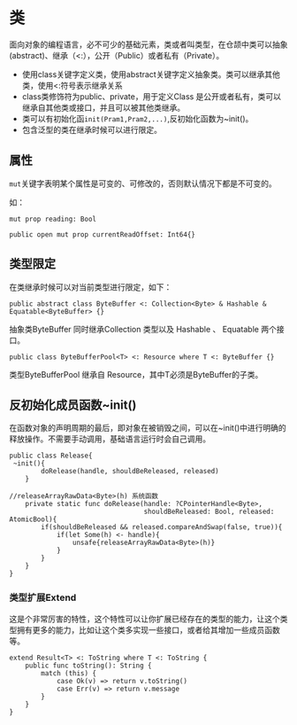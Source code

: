 # 类

面向对象的编程语言，必不可少的基础元素，类或者叫类型，在仓颉中类可以抽象(abstract)、继承（<:），公开（Public）或者私有（Private）。


- 使用class关键字定义类，使用abstract关键字定义抽象类。类可以继承其他类，使用<:符号表示继承关系
- class类修饰符为public、private，用于定义Class 是公开或者私有，类可以继承自其他类或接口，并且可以被其他类继承。
- 类可以有初始化函`init(Pram1,Pram2,...)`,反初始化函数为~init()。
- 包含泛型的类在继承时候可以进行限定。


## 属性

`mut`关键字表明某个属性是可变的、可修改的，否则默认情况下都是不可变的。 

如：
```Cangjie
mut prop reading: Bool

public open mut prop currentReadOffset: Int64{} 
```


## 类型限定

在类继承时候可以对当前类型进行限定，如下：

```Cangjie
public abstract class ByteBuffer <: Collection<Byte> & Hashable & Equatable<ByteBuffer> {}
```
抽象类ByteBuffer 同时继承Collection<Byte> 类型以及 Hashable 、 Equatable<ByteBuffer> 两个接口。

```Cangjie
public class ByteBufferPool<T> <: Resource where T <: ByteBuffer {}
```
类型ByteBufferPool<T> 继承自 Resource，其中T必须是ByteBuffer的子类。


## 反初始化成员函数~init()

在函数对象的声明周期的最后，即对象在被销毁之间，可以在~init()中进行明确的释放操作。不需要手动调用，基础语言运行时会自己调用。

```Cangjie
public class Release{
 ~init(){
        doRelease(handle, shouldBeReleased, released)
    }

//releaseArrayRawData<Byte>(h) 系统函数
    private static func doRelease(handle: ?CPointerHandle<Byte>,
                                  shouldBeReleased: Bool, released: AtomicBool){
        if(shouldBeReleased && released.compareAndSwap(false, true)){
            if(let Some(h) <- handle){
                unsafe{releaseArrayRawData<Byte>(h)}
            }
        }
    }
}
```

### 类型扩展Extend

这是个非常厉害的特性，这个特性可以让你扩展已经存在的类型的能力，让这个类型拥有更多的能力，比如让这个类多实现一些接口，或者给其增加一些成员函数等。

```Cangjie
extend Result<T> <: ToString where T <: ToString {
    public func toString(): String {
        match (this) {
            case Ok(v) => return v.toString()
            case Err(v) => return v.message
        }
    }
}
```